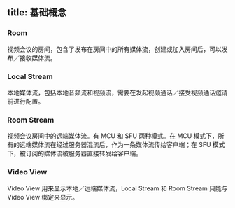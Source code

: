 title: 基础概念
---

### Room

视频会议的房间，包含了发布在房间中的所有媒体流，创建或加入房间后，可以发布／接收媒体流。

### Local Stream

本地媒体流，包括本地音频流和视频流，需要在发起视频通话／接受视频通话邀请前进行配置。

### Room Stream

视频会议房间中的远端媒体流。有 MCU 和 SFU 两种模式。在 MCU 模式下，所有的远端媒体流在经过服务器混流后，作为一条媒体流传给客户端；在 SFU 模式下，被订阅的媒体流被服务器直接转发给客户端。

### Video View

Video View 用来显示本地／远端媒体流，Local Stream 和 Room Stream 只能与 Video View 绑定来显示。
